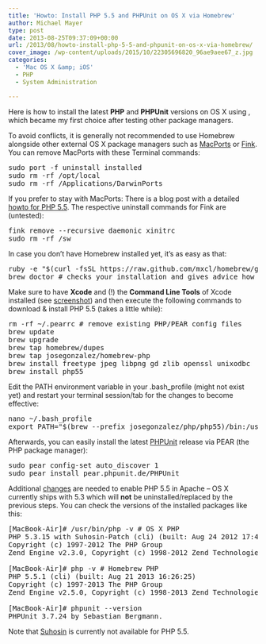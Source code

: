 ```yaml
---
title: 'Howto: Install PHP 5.5 and PHPUnit on OS X via Homebrew'
author: Michael Mayer
type: post
date: 2013-08-25T09:37:09+00:00
url: /2013/08/howto-install-php-5-5-and-phpunit-on-os-x-via-homebrew/
cover_image: /wp-content/uploads/2015/10/22305696820_96ae9aee67_z.jpg
categories:
  - 'Mac OS X &amp; iOS'
  - PHP
  - System Administration

---
```

Here is how to install the latest **PHP** and **PHPUnit** versions on OS X using <Homebrew>, which became my first choice after testing other package managers.

To avoid conflicts, it is generally not recommended to use Homebrew alongside other external OS X package managers such as [MacPorts][1] or [Fink][2]. You can remove MacPorts with these Terminal commands:

<pre>sudo port -f uninstall installed
sudo rm -rf /opt/local
sudo rm -rf /Applications/DarwinPorts</pre>

If you prefer to stay with MacPorts: There is a blog post with a detailed [howto for PHP 5.5][3]. The respective uninstall commands for Fink are (untested):

<pre>fink remove --recursive daemonic xinitrc
sudo rm -rf /sw</pre>

In case you don&#8217;t have Homebrew installed yet, it&#8217;s as easy as that:

<pre>ruby -e "$(curl -fsSL https://raw.github.com/mxcl/homebrew/go)"
brew doctor # checks your installation and gives advice how to fix it</pre>

Make sure to have **Xcode** and (!) the **Command Line Tools** of Xcode installed (see [screenshot][4]) and then execute the following commands to download & install PHP 5.5 (takes a little while):

<pre>rm -rf ~/.pearrc # remove existing PHP/PEAR config files
brew update
brew upgrade
brew tap homebrew/dupes
brew tap josegonzalez/homebrew-php
brew install freetype jpeg libpng gd zlib openssl unixodbc
brew install php55</pre>

Edit the PATH environment variable in your .bash_profile (might not exist yet) and restart your terminal session/tab for the changes to become effective:

<pre>nano ~/.bash_profile
export PATH="$(brew --prefix josegonzalez/php/php55)/bin:/usr/local/bin:$PATH"</pre>

Afterwards, you can easily install the latest [PHPUnit][5] release via PEAR (the PHP package manager):

<pre>sudo pear config-set auto_discover 1
sudo pear install pear.phpunit.de/PHPUnit</pre>

Additional [changes][6] are needed to enable PHP 5.5 in Apache &#8211; OS X currently ships with 5.3 which will **not** be uninstalled/replaced by the previous steps. You can check the versions of the installed packages like this:

<pre>[MacBook-Air]# /usr/bin/php -v # OS X PHP
PHP 5.3.15 with Suhosin-Patch (cli) (built: Aug 24 2012 17:45:44)
Copyright (c) 1997-2012 The PHP Group
Zend Engine v2.3.0, Copyright (c) 1998-2012 Zend Technologies

[MacBook-Air]# php -v # Homebrew PHP
PHP 5.5.1 (cli) (built: Aug 21 2013 16:26:25)
Copyright (c) 1997-2013 The PHP Group
Zend Engine v2.5.0, Copyright (c) 1998-2013 Zend Technologies

[MacBook-Air]# phpunit --version
PHPUnit 3.7.24 by Sebastian Bergmann.</pre>

Note that [Suhosin][7] is currently not available for PHP 5.5.

 [1]: http://www.macports.org/
 [2]: http://fink.thetis.ig42.org/
 [3]: http://blog.bobbyallen.me/2013/07/30/installing-php-and-mysql-on-macosx-using-macports-for-development/
 [4]: http://i.stack.imgur.com/RU8OY.png
 [5]: http://phpunit.de/manual/current/en/index.html
 [6]: https://github.com/josegonzalez/homebrew-php/blob/master/README.md
 [7]: https://github.com/stefanesser/suhosin/issues/20
